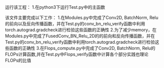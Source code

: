 运行该工程：
1.在python3下运行Test.py中的主函数


该文件主要完成以下工作：
1.在Modules.py中完成了Conv2D, BatchNorm, Relu的前向以及反向传播函数，并在Test.py的conv_bn_relu_verify函数中利用torch.autograd.gradcheck进行检验这些函数的正确性
2.为了减少memory，在Modules.py中完成了FusedConv_BN_Relu_2D的的前向和反向传播函数，并在Test.py的conv_bn_relu_verify函数中利用torch.autograd.gradcheck进行检验这些函数的正确性
3.在Flops_compute.py中完成了Conv2D, BatchNorm, Relu的FLOPs计算函数,并在Test.py中Flops_verify函数中计算各个部分实践也理论FLOPs的比值


